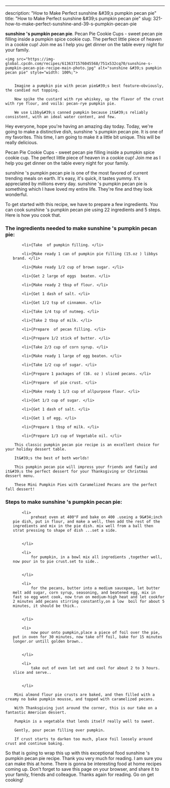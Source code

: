 ---
description: "How to Make Perfect sunshine &amp;#39;s pumpkin pecan pie"
title: "How to Make Perfect sunshine &amp;#39;s pumpkin pecan pie"
slug: 321-how-to-make-perfect-sunshine-and-39-s-pumpkin-pecan-pie

<p>
	<strong>sunshine &#39;s pumpkin pecan pie</strong>. 
	Pecan Pie Cookie Cups - sweet pecan pie filling inside a pumpkin spice cookie cup. The perfect little piece of heaven in a cookie cup! Join me as I help you get dinner on the table every night for your family.
</p>
<p>
	
	<img src="https://img-global.cpcdn.com/recipes/6136371576045568/751x532cq70/sunshine-s-pumpkin-pecan-pie-recipe-main-photo.jpg" alt="sunshine &#39;s pumpkin pecan pie" style="width: 100%;">
	
	
		Imagine a pumpkin pie with pecan pie&#39;s best feature—obviously, the candied nut topping.
	
		Now spike the custard with rye whiskey, up the flavor of the crust with rye flour, and voilà: pecan-rye pumpkin pie.
	
		We use Libby&#39;s canned pumpkin because it&#39;s reliably consistent, with an ideal water content, and few.
	
</p>
<p>
	Hey everyone, hope you're having an amazing day today. Today, we're going to make a distinctive dish, sunshine &#39;s pumpkin pecan pie. It is one of my favorites. This time, I am going to make it a little bit unique. This will be really delicious.
</p>
	
<p>
	Pecan Pie Cookie Cups - sweet pecan pie filling inside a pumpkin spice cookie cup. The perfect little piece of heaven in a cookie cup! Join me as I help you get dinner on the table every night for your family.
</p>
<p>
	sunshine &#39;s pumpkin pecan pie is one of the most favored of current trending meals on earth. It's easy, it's quick, it tastes yummy. It's appreciated by millions every day. sunshine &#39;s pumpkin pecan pie is something which I have loved my entire life. They're fine and they look wonderful.
</p>

<p>
To get started with this recipe, we have to prepare a few ingredients. You can cook sunshine &#39;s pumpkin pecan pie using 22 ingredients and 5 steps. Here is how you cook that.
</p>

<h3>The ingredients needed to make sunshine &#39;s pumpkin pecan pie:</h3>

<ol>
	
		<li>{Take  of pumpkin filling. </li>
	
		<li>{Make ready 1 can of pumpkin pie filling (15.oz ) libbys brand. </li>
	
		<li>{Make ready 1/2 cup of brown sugar. </li>
	
		<li>{Get 2 large of eggs  beaten. </li>
	
		<li>{Make ready 2 tbsp of flour. </li>
	
		<li>{Get 1 dash of salt. </li>
	
		<li>{Get 1/2 tsp of cinnamon. </li>
	
		<li>{Take 1/4 tsp of nutmeg. </li>
	
		<li>{Take 2 tbsp of milk. </li>
	
		<li>{Prepare  of pecan filling. </li>
	
		<li>{Prepare 1/2 stick of butter. </li>
	
		<li>{Take 2/3 cup of corn syrup. </li>
	
		<li>{Make ready 1 large of egg beaten. </li>
	
		<li>{Take 1/2 cup of sugar. </li>
	
		<li>{Prepare 1 packages of (16. oz ) sliced pecans. </li>
	
		<li>{Prepare  of pie crust. </li>
	
		<li>{Make ready 1 1/3 cup of allpurpose flour. </li>
	
		<li>{Get 1/3 cup of sugar. </li>
	
		<li>{Get 1 dash of salt. </li>
	
		<li>{Get 1 of egg. </li>
	
		<li>{Prepare 1 tbsp of milk. </li>
	
		<li>{Prepare 1/3 cup of Vegetable oil. </li>
	
</ol>
<p>
	
		This classic pumpkin pecan pie recipe is an excellent choice for your holiday dessert table.
	
		It&#39;s the best of both worlds!
	
		This pumpkin pecan pie will impress your friends and family and it&#39;s the perfect dessert for your Thanksgiving or Christmas dessert menu.
	
		These Mini Pumpkin Pies with Caramelized Pecans are the perfect fall dessert!
	
</p>

<h3>Steps to make sunshine &#39;s pumpkin pecan pie:</h3>

<ol>
	
		<li>
			preheat oven at 400°F and bake on 400 .useing a 9&#34;inch pie dish, put in flour, and make a well, then add the rest of the ingredients and mix in the pie dish. mix well from a ball then strat pressing to shape of dish ...set a side.
			
			
		</li>
	
		<li>
			for pumpkin, in a bowl mix all ingredients ,together well, now pour in to pie crust.set to side..
			
			
		</li>
	
		<li>
			for the pecans, butter into a medium saucepan, let butter melt add sugar, corn syrup, seasoning, and beatened egg, mix in fast so egg wont cook, now trun on medium-high heat and let cookfor 2 minutes add pecans stirring constantly,on a low  boil for about 5 minutes, it should be thick..
			
			
		</li>
	
		<li>
			now pour onto pumpkin,place a piece of foil over the pie, put in oven for 30 minutes, now take off foil, bake for 15 minutes longer.or untill golden brown..
			
			
		</li>
	
		<li>
			take out of oven let set and cool for about 2 to 3 hours.  slice and serve..
			
			
		</li>
	
</ol>

<p>
	
		Mini almond flour pie crusts are baked, and then filled with a creamy no bake pumpkin mousse, and topped with caramelized pecans.
	
		With Thanksgiving just around the corner, this is our take on a fantastic American dessert.
	
		Pumpkin is a vegetable that lends itself really well to sweet.
	
		Gently, pour pecan filling over pumpkin.
	
		If crust starts to darken too much, place foil loosely around crust and continue baking.
	
</p>

<p>
	So that is going to wrap this up with this exceptional food sunshine &#39;s pumpkin pecan pie recipe. Thank you very much for reading. I am sure you can make this at home. There is gonna be interesting food at home recipes coming up. Don't forget to save this page on your browser, and share it to your family, friends and colleague. Thanks again for reading. Go on get cooking!
</p>
